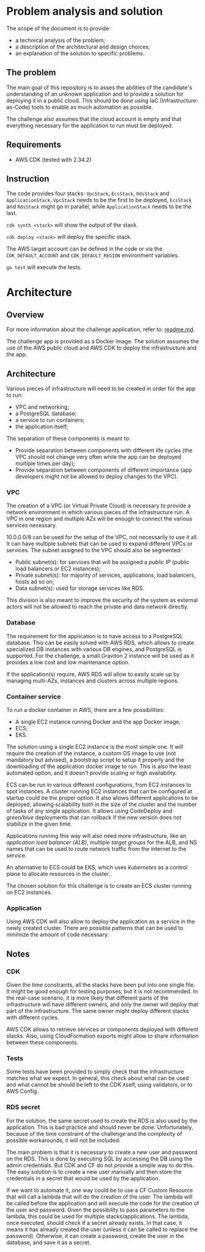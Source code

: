 # Problem analysis and solution

The scope of the document is to provide:

* a technical analysis of the problem;
* a description of the architectural and design choices;
* an explanation of the solution to specific problems.

## The problem

The main goal of this repository is to asses the abilities of the candidate's understanding of an
unknown application and to provide a solution for deploying it in a public cloud.
This should be done using IaC (Infrastructure-as-Code) tools to enable as much automation as
possible.

The challenge also assumes that the cloud account is empty and that everything necessary for the
application to run must be deployed.

## Requirements

* AWS CDK (tested with 2.34.2)

## Instruction

The code provides four stacks: `VpcStack`, `EcsStack`, `RdsStack` and `ApplicationStack`.
`VpcStack` needs to be the first to be deployed, `EcsStack` and `RdsStack` might go in parallel,
while `ApplicationStack` needs to be the last.

`cdk synth <stack>` will show the output of the stack.

`cdk deploy <stack>` will deploy the specific stack.

The AWS target account can be defined in the code or via the `CDK_DEFAULT_ACCOUNT` and
`CDK_DEFAULT_REGION` environment variables.

`go test` will execute the tests.

# Architecture

## Overview

For more information about the challenge application, refer to: [readme.md](doc/readme.md).

The challenge app is provided as a Docker image. The solution assumes the use of the AWS public
cloud and AWS CDK to deploy the infrastructure and the app.

## Architecture

Various pieces of infrastructure will need to be created in order for the app to run:

* VPC and networking;
* a PostgreSQL database;
* a service to run containers;
* the application itself;

The separation of these components is meant to:

* Provide separation between components with different life cycles (the VPC should not change very
often while the app can be deployed multiple times per day);
* Provide separation between components of different importance (app developers might not be
allowed to deploy changes to the VPC).

### VPC

The creation of a VPC (or Virtual Private Cloud) is necessary to provide a network environment in
which various pieces of the infrastructure run. A VPC in one region and multiple AZs will be enough
to connect the various services necessary.

10.0.0.0/8 can be used for the setup of the VPC, not necessarily to use it all. It can have
multiple subnets that can be used to expand different VPCs or services. The subnet assigned
to the VPC should also be segmented:

* Public subnet(s): for services that will be assigned a *public IP* (public load balancers or
EC2 instances);
* Private subnet(s): for majority of services, applications, load balancers, hosts ad so on;
* Data subnet(s): used for storage services like RDS.

This division is also meant to improve the security of the system as external actors will not be
allowed to reach the private and data network directly.

### Database

The requirement for the application is to have access to a PostgreSQL database. This can be easily
solved with AWS RDS, which allows to create specialized DB instances with various DB engines, and
PostgreSQL is supported. For the challenge, a small Graviton 2 instance will be used as it provides
a low cost and low maintenance option.

If the application(s) require, AWS RDS will allow to easily scale up by managing multi-AZs,
instances and clusters across multiple regions.

### Container service

To run a docker container in AWS, there are a few possibilities:

* A single EC2 instance running Docker and the app Docker image;
* ECS;
* EKS.

The solution using a single EC2 instance is the most simple one. It will require the creation of
the instance, a custom OS image to use (not mandatory but advised), a bootstrap script to setup it
properly and the downloading of the application docker image to run. This is also the least
automated option, and it doesn't provide scaling or high availability.

ECS can be run in various different configurations, from EC2 instances to spot instances.
A cluster running EC2 instances that can be configured at startup could be the proper option.
It also allows different applications to be deployed, allowing scalability both in the size of the
cluster and the number of tasks of any single application. It allows using CodeDeploy and
*green/blue* deployments that can rollback if the new version does not stabilize in the given time.

Applications running this way will also need more infrastructure, like an *application load
balancer (ALB)*, multiple *target groups* for the ALB, and NS names that can be used to route
network traffic from the internet to the service.

An alternative to ECS could be EKS, which uses *kubernetes* as a control plane to allocate
resources in the cluster.

The chosen solution for this challenge is to create an ECS cluster running on EC2 instances.

### Application

Using AWS CDK will also allow to deploy the application as a service in the newly created
cluster. There are possible patterns that can be used to minimize the amount of code necessary.

## Notes

### CDK

Given the time constraints, all the stacks have been put into one single file. It might be good
enough for testing purposes, but it is not recommended. In the real-case scenario, it is more
likely that different parts of the infrastructure will have different owners, and only the owner
will deploy that part of the infrastructure. The same owner might deploy different stacks with
different cycles.

AWS CDK allows to retrieve services or components deployed with different stacks. Also, using
CloudFormation exports might allow to share information between these components.

### Tests

Some tests have been provided to simply check that the infrastructure matches what we expect.
In general, this check about what can be used and what cannot be should be left to the CDK itself,
using validators, or to AWS Config.

### RDS secret

For the solution, the same secret used to create the RDS is also used by the application. This is
bad practice and should never be done. Unfortunately, because of the time constraint of the
challenge and the complexity of possible workarounds, it will not be included.

The main problem is that it is necessary to create a new user and password on the RDS. This is
done by executing SQL by accessing the DB using the admin credentials. But CDK and CF do not
provide a simple way to do this. The easy solution is to create a new user manually and then store
the credentials in a secret that would be used by the application.

If we want to automate it, one way could be to use a CF Custom Resource that will call a lambda
that will do the creation of the user. The lambda will be called before the application and will
execute the code for the creation of the user and password. Given the possibility to pass
parameters to the lambda, this could be used for multiple stacks/applications.
The lambda, once executed, should check if a secret already exists. In that case, it means it has
already created the user (unless it can be called to replace the password). Otherwise, it can create
a password, create the user in the database, and save it as a secret.